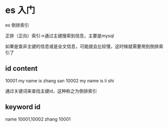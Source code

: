 # es 入门


es 倒排索引

正排（正向）索引->通过主键搜索到信息，主要是mysql

如果是查非主键的信息或是全文信息，可能就会比较慢，这时候就需要用到倒排索引了



id            content
------------------------
10001         my name is zhang san
10002         my name is li shi






通过关键词来查找主键id，这种称之为倒排索引

keyword  id
-----------
name     10001,10002
zhang    10001









